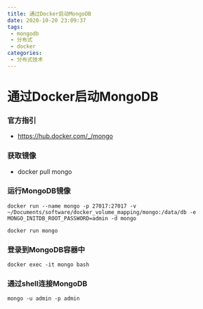 ```yaml
---
title: 通过Docker启动MongoDB
date: 2020-10-20 23:09:37
tags:
 - mongodb
 - 分布式
 - docker
categories:
 - 分布式技术
---
```


# 通过Docker启动MongoDB

### 官方指引
- https://hub.docker.com/_/mongo

### 获取镜像
- docker pull mongo

### 运行MongoDB镜像
```
docker run --name mongo -p 27017:27017 -v ~/Documents/software/docker_volume_mapping/mongo:/data/db -e MONGO_INITDB_ROOT_PASSWORD=admin -d mongo
```

```
docker run mongo
```


### 登录到MongoDB容器中
```
docker exec -it mongo bash
```

### 通过shell连接MongoDB
```
mongo -u admin -p admin
```
